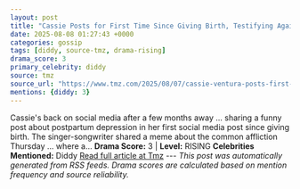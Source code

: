 ```yaml
---
layout: post
title: "Cassie Posts for First Time Since Giving Birth, Testifying Against Diddy"
date: 2025-08-08 01:27:43 +0000
categories: gossip
tags: [diddy, source-tmz, drama-rising]
drama_score: 3
primary_celebrity: diddy
source: tmz
source_url: "https://www.tmz.com/2025/08/07/cassie-ventura-posts-first-time-since-birth-testifying-against-diddy/"
mentions: {diddy: 3}
---
```


Cassie's back on social media after a few months away ... sharing a funny post about postpartum depression in her first social media post since giving birth. The singer-songwriter shared a meme about the common affliction Thursday ... where a… **Drama Score:** 3 | **Level:** RISING **Celebrities Mentioned:** Diddy [Read full article at Tmz](https://www.tmz.com/2025/08/07/cassie-ventura-posts-first-time-since-birth-testifying-against-diddy/) --- *This post was automatically generated from RSS feeds. Drama scores are calculated based on mention frequency and source reliability.*